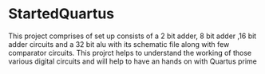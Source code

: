 # StartedQuartus
This project comprises of set up consists of a 2 bit adder, 8 bit adder ,16 bit adder circuits and a 32 bit alu with its schematic file along with few comparator circuits. This projrct helps to understand the working of those various digital circuits and will help to have an hands on with Quartus prime
